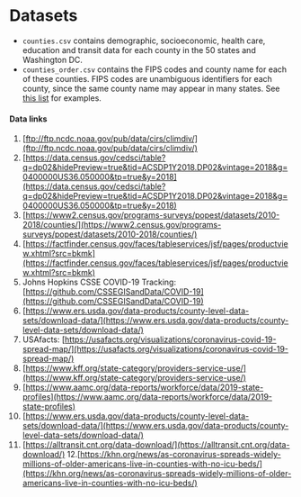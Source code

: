 # Datasets

* `counties.csv` contains demographic, socioeconomic, health care, education and transit data for each
  county in the 50 states and Washington DC.
* `counties_order.csv` contains the FIPS codes and county name for each of these counties. FIPS
  codes are unambiguous identifiers for each county, since the same county name may appear in many
  states. See [this list](https://www.wikiwand.com/en/List_of_the_most_common_U.S._county_names)
  for examples.

#### Data links
1. [ftp://ftp.ncdc.noaa.gov/pub/data/cirs/climdiv/](ftp://ftp.ncdc.noaa.gov/pub/data/cirs/climdiv/)
2. [https://data.census.gov/cedsci/table?q=dp02&hidePreview=true&tid=ACSDP1Y2018.DP02&vintage=2018&g=0400000US36.050000&tp=true&y=2018](https://data.census.gov/cedsci/table?q=dp02&hidePreview=true&tid=ACSDP1Y2018.DP02&vintage=2018&g=0400000US36.050000&tp=true&y=2018)
3. [https://www2.census.gov/programs-surveys/popest/datasets/2010-2018/counties/](https://www2.census.gov/programs-surveys/popest/datasets/2010-2018/counties/)
4. [https://factfinder.census.gov/faces/tableservices/jsf/pages/productview.xhtml?src=bkmk](https://factfinder.census.gov/faces/tableservices/jsf/pages/productview.xhtml?src=bkmk)
5. Johns Hopkins CSSE COVID-19 Tracking: [https://github.com/CSSEGISandData/COVID-19](https://github.com/CSSEGISandData/COVID-19)
6. [https://www.ers.usda.gov/data-products/county-level-data-sets/download-data/](https://www.ers.usda.gov/data-products/county-level-data-sets/download-data/)
7. USAfacts: [https://usafacts.org/visualizations/coronavirus-covid-19-spread-map/](https://usafacts.org/visualizations/coronavirus-covid-19-spread-map/)
8. [https://www.kff.org/state-category/providers-service-use/](https://www.kff.org/state-category/providers-service-use/)
9. [https://www.aamc.org/data-reports/workforce/data/2019-state-profiles](https://www.aamc.org/data-reports/workforce/data/2019-state-profiles)
10. [https://www.ers.usda.gov/data-products/county-level-data-sets/download-data/](https://www.ers.usda.gov/data-products/county-level-data-sets/download-data/)
11. [https://alltransit.cnt.org/data-download/](https://alltransit.cnt.org/data-download/)
12.[https://khn.org/news/as-coronavirus-spreads-widely-millions-of-older-americans-live-in-counties-with-no-icu-beds/](https://khn.org/news/as-coronavirus-spreads-widely-millions-of-older-americans-live-in-counties-with-no-icu-beds/)

